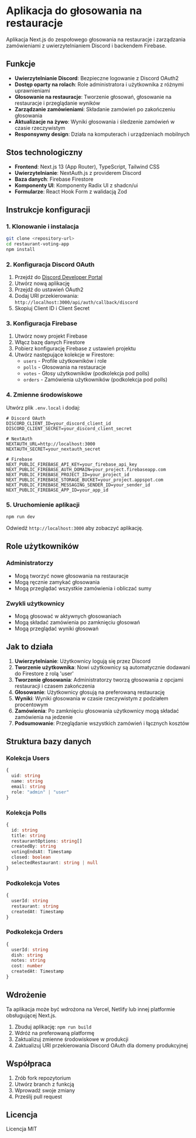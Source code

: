 # Aplikacja do głosowania na restauracje

Aplikacja Next.js do zespołowego głosowania na restauracje i zarządzania zamówieniami z uwierzytelnianiem Discord i backendem Firebase.

## Funkcje

- **Uwierzytelnianie Discord**: Bezpieczne logowanie z Discord OAuth2
- **Dostęp oparty na rolach**: Role administratora i użytkownika z różnymi uprawnieniami  
- **Głosowanie na restauracje**: Tworzenie głosowań, głosowanie na restauracje i przeglądanie wyników
- **Zarządzanie zamówieniami**: Składanie zamówień po zakończeniu głosowania
- **Aktualizacje na żywo**: Wyniki głosowania i śledzenie zamówień w czasie rzeczywistym
- **Responsywny design**: Działa na komputerach i urządzeniach mobilnych

## Stos technologiczny

- **Frontend**: Next.js 13 (App Router), TypeScript, Tailwind CSS
- **Uwierzytelnianie**: NextAuth.js z providerem Discord
- **Baza danych**: Firebase Firestore
- **Komponenty UI**: Komponenty Radix UI z shadcn/ui
- **Formularze**: React Hook Form z walidacją Zod

## Instrukcje konfiguracji

### 1. Klonowanie i instalacja

```bash
git clone <repository-url>
cd restaurant-voting-app
npm install
```

### 2. Konfiguracja Discord OAuth

1. Przejdź do [Discord Developer Portal](https://discord.com/developers/applications)
2. Utwórz nową aplikację
3. Przejdź do ustawień OAuth2
4. Dodaj URI przekierowania: `http://localhost:3000/api/auth/callback/discord`
5. Skopiuj Client ID i Client Secret

### 3. Konfiguracja Firebase

1. Utwórz nowy projekt Firebase
2. Włącz bazę danych Firestore
3. Pobierz konfigurację Firebase z ustawień projektu
4. Utwórz następujące kolekcje w Firestore:
   - `users` - Profile użytkowników i role
   - `polls` - Głosowania na restauracje
   - `votes` - Głosy użytkowników (podkolekcja pod polls)
   - `orders` - Zamówienia użytkowników (podkolekcja pod polls)

### 4. Zmienne środowiskowe

Utwórz plik `.env.local` i dodaj:

```env
# Discord OAuth
DISCORD_CLIENT_ID=your_discord_client_id
DISCORD_CLIENT_SECRET=your_discord_client_secret

# NextAuth
NEXTAUTH_URL=http://localhost:3000
NEXTAUTH_SECRET=your_nextauth_secret

# Firebase
NEXT_PUBLIC_FIREBASE_API_KEY=your_firebase_api_key
NEXT_PUBLIC_FIREBASE_AUTH_DOMAIN=your_project.firebaseapp.com
NEXT_PUBLIC_FIREBASE_PROJECT_ID=your_project_id
NEXT_PUBLIC_FIREBASE_STORAGE_BUCKET=your_project.appspot.com
NEXT_PUBLIC_FIREBASE_MESSAGING_SENDER_ID=your_sender_id
NEXT_PUBLIC_FIREBASE_APP_ID=your_app_id
```

### 5. Uruchomienie aplikacji

```bash
npm run dev
```

Odwiedź `http://localhost:3000` aby zobaczyć aplikację.

## Role użytkowników

### Administratorzy
- Mogą tworzyć nowe głosowania na restauracje
- Mogą ręcznie zamykać głosowania
- Mogą przeglądać wszystkie zamówienia i obliczać sumy

### Zwykli użytkownicy
- Mogą głosować w aktywnych głosowaniach
- Mogą składać zamówienia po zamknięciu głosowań
- Mogą przeglądać wyniki głosowań

## Jak to działa

1. **Uwierzytelnianie**: Użytkownicy logują się przez Discord
2. **Tworzenie użytkownika**: Nowi użytkownicy są automatycznie dodawani do Firestore z rolą 'user'
3. **Tworzenie głosowania**: Administratorzy tworzą głosowania z opcjami restauracji i czasem zakończenia
4. **Głosowanie**: Użytkownicy głosują na preferowaną restaurację
5. **Wyniki**: Wyniki głosowania w czasie rzeczywistym z podziałem procentowym
6. **Zamówienia**: Po zamknięciu głosowania użytkownicy mogą składać zamówienia na jedzenie
7. **Podsumowanie**: Przeglądanie wszystkich zamówień i łącznych kosztów

## Struktura bazy danych

### Kolekcja Users
```typescript
{
  uid: string
  name: string
  email: string
  role: "admin" | "user"
}
```

### Kolekcja Polls
```typescript
{
  id: string
  title: string
  restaurantOptions: string[]
  createdBy: string
  votingEndsAt: Timestamp
  closed: boolean
  selectedRestaurant: string | null
}
```

### Podkolekcja Votes
```typescript
{
  userId: string
  restaurant: string
  createdAt: Timestamp
}
```

### Podkolekcja Orders
```typescript
{
  userId: string
  dish: string
  notes: string
  cost: number
  createdAt: Timestamp
}
```

## Wdrożenie

Ta aplikacja może być wdrożona na Vercel, Netlify lub innej platformie obsługującej Next.js.

1. Zbuduj aplikację: `npm run build`
2. Wdróż na preferowaną platformę
3. Zaktualizuj zmienne środowiskowe w produkcji
4. Zaktualizuj URI przekierowania Discord OAuth dla domeny produkcyjnej

## Współpraca

1. Zrób fork repozytorium
2. Utwórz branch z funkcją
3. Wprowadź swoje zmiany
4. Prześlij pull request

## Licencja

Licencja MIT